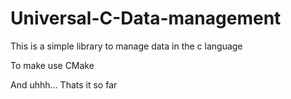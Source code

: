 # Universal-C-Data-management

This is a simple library to manage data in the c language

To make use CMake 

And uhhh...
Thats it so far
